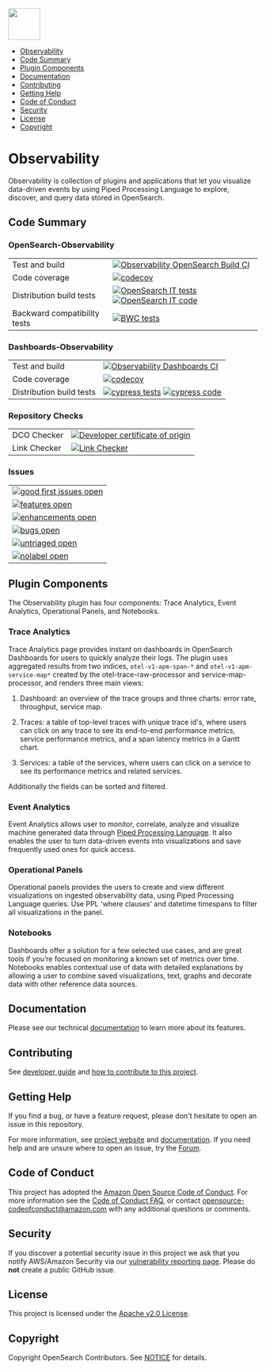 <img src="https://opensearch.org/assets/img/opensearch-logo-themed.svg" height="64px">

- [Observability](#observability)
- [Code Summary](#code-summary)
- [Plugin Components](#plugin-components)
- [Documentation](#documentation)
- [Contributing](#contributing)
- [Getting Help](#getting-help)
- [Code of Conduct](#code-of-conduct)
- [Security](#security)
- [License](#license)
- [Copyright](#copyright)

# Observability

Observability is collection of plugins and applications that let you visualize data-driven events by using Piped Processing Language to explore, discover, and query data stored in OpenSearch.

## Code Summary

### OpenSearch-Observability

|                              |                                                                                                                                              |
| ---------------------------- | -------------------------------------------------------------------------------------------------------------------------------------------- |
| Test and build               | [![Observability OpenSearch Build CI][opensearch-build-badge]][opensearch-build-link]                                                        |
| Code coverage                | [![codecov][opensearch-codecov-badge]][codecov-link]                                                                                         |
| Distribution build tests     | [![OpenSearch IT tests][opensearch-it-badge]][opensearch-it-link] [![OpenSearch IT code][opensearch-it-code-badge]][opensearch-it-code-link] |
| Backward compatibility tests | [![BWC tests][bwc-tests-badge]][bwc-tests-link]                                                                                              |

### Dashboards-Observability

|                          |                                                                                                                    |
| ------------------------ | ------------------------------------------------------------------------------------------------------------------ |
| Test and build           | [![Observability Dashboards CI][dashboard-build-badge]][dashboard-build-link]                                      |
| Code coverage            | [![codecov][dashboard-codecov-badge]][codecov-link]                                                                |
| Distribution build tests | [![cypress tests][cypress-test-badge]][cypress-test-link] [![cypress code][cypress-code-badge]][cypress-code-link] |

### Repository Checks

|              |                                                                 |
| ------------ | --------------------------------------------------------------- |
| DCO Checker  | [![Developer certificate of origin][dco-badge]][dco-badge-link] |
| Link Checker | [![Link Checker][link-check-badge]][link-check-link]            |

### Issues

|                                                                |
| -------------------------------------------------------------- |
| [![good first issues open][good-first-badge]][good-first-link] |
| [![features open][feature-badge]][feature-link]                |
| [![enhancements open][enhancement-badge]][enhancement-link]    |
| [![bugs open][bug-badge]][bug-link]                            |
| [![untriaged open][untriaged-badge]][untriaged-link]           |
| [![nolabel open][nolabel-badge]][nolabel-link]                 |

[dco-badge]: https://github.com/opensearch-project/observability/actions/workflows/dco.yml/badge.svg
[dco-badge-link]: https://github.com/opensearch-project/observability/actions/workflows/dco.yml
[link-check-badge]: https://github.com/opensearch-project/observability/actions/workflows/link-checker.yml/badge.svg
[link-check-link]: https://github.com/opensearch-project/observability/actions/workflows/link-checker.yml
[dashboard-build-badge]: https://github.com/opensearch-project/observability/actions/workflows/dashboards-observability-test-and-build-workflow.yml/badge.svg
[dashboard-build-link]: https://github.com/opensearch-project/observability/actions/workflows/dashboards-observability-test-and-build-workflow.yml
[opensearch-build-badge]: https://github.com/opensearch-project/observability/actions/workflows/opensearch-observability-test-and-build-workflow.yml/badge.svg
[opensearch-build-link]: https://github.com/opensearch-project/observability/actions/workflows/opensearch-observability-test-and-build-workflow.yml
[dashboard-codecov-badge]: https://codecov.io/gh/opensearch-project/observability/branch/main/graphs/badge.svg?flag=dashboards-observability
[opensearch-codecov-badge]: https://codecov.io/gh/opensearch-project/observability/branch/main/graphs/badge.svg?flag=opensearch-observability
[codecov-link]: https://codecov.io/gh/opensearch-project/observability
[cypress-test-badge]: https://img.shields.io/badge/Cypress%20tests-in%20progress-yellow
[cypress-test-link]: https://github.com/opensearch-project/opensearch-build/issues/1124
[cypress-code-badge]: https://img.shields.io/badge/Cypress%20code-blue
[cypress-code-link]: https://github.com/opensearch-project/observability/blob/main/dashboards-observability/.cypress/CYPRESS_TESTS.md
[opensearch-it-badge]: https://img.shields.io/badge/OpenSearch%20Plugin%20IT%20tests-in%20progress-yellow
[opensearch-it-link]: https://github.com/opensearch-project/opensearch-build/issues/1124
[opensearch-it-code-badge]: https://img.shields.io/badge/OpenSearch%20IT%20code-blue
[opensearch-it-code-link]: https://github.com/opensearch-project/observability/blob/main/opensearch-observability/src/test/kotlin/org/opensearch/observability/ObservabilityPluginIT.kt
[bwc-tests-badge]: https://img.shields.io/badge/BWC%20tests-in%20progress-yellow
[bwc-tests-link]: https://github.com/opensearch-project/observability/issues/276
[good-first-badge]: https://img.shields.io/github/issues/opensearch-project/observability/good%20first%20issue.svg
[good-first-link]: https://github.com/opensearch-project/observability/issues?q=is%3Aopen+is%3Aissue+label%3A%22good+first+issue%22+
[feature-badge]: https://img.shields.io/github/issues/opensearch-project/observability/feature.svg
[feature-link]: https://github.com/opensearch-project/observability/issues?q=is%3Aopen+is%3Aissue+label%3Afeature
[bug-badge]: https://img.shields.io/github/issues/opensearch-project/observability/bug.svg
[bug-link]: https://github.com/opensearch-project/observability/issues?q=is%3Aopen+is%3Aissue+label%3Abug+
[enhancement-badge]: https://img.shields.io/github/issues/opensearch-project/observability/enhancement.svg
[enhancement-link]: https://github.com/opensearch-project/observability/issues?q=is%3Aopen+is%3Aissue+label%3Aenhancement+
[untriaged-badge]: https://img.shields.io/github/issues/opensearch-project/observability/untriaged.svg
[untriaged-link]: https://github.com/opensearch-project/observability/issues?q=is%3Aopen+is%3Aissue+label%3Auntriaged+
[nolabel-badge]: https://img.shields.io/github/issues-search/opensearch-project/observability?color=yellow&label=no%20label%20issues&query=is%3Aopen%20is%3Aissue%20no%3Alabel
[nolabel-link]: https://github.com/opensearch-project/observability/issues?q=is%3Aopen+is%3Aissue+no%3Alabel+

## Plugin Components

The Observability plugin has four components: Trace Analytics, Event Analytics, Operational Panels, and Notebooks.

### Trace Analytics

Trace Analytics page provides instant on dashboards in OpenSearch Dashboards for users to quickly analyze their logs. The plugin uses aggregated results from two indices, `otel-v1-apm-span-*` and `otel-v1-apm-service-map*` created by the otel-trace-raw-processor and service-map-processor, and renders three main views:

1. Dashboard: an overview of the trace groups and three charts: error rate, throughput, service map.

1. Traces: a table of top-level traces with unique trace id's, where users can click on any trace to see its end-to-end performance metrics, service performance metrics, and a span latency metrics in a Gantt chart.

1. Services: a table of the services, where users can click on a service to see its performance metrics and related services.

Additionally the fields can be sorted and filtered.

### Event Analytics

Event Analytics allows user to monitor, correlate, analyze and visualize machine generated data through [Piped Processing Language](https://opensearch.org/docs/latest/observability-plugins/ppl/index/). It also enables the user to turn data-driven events into visualizations and save frequently used ones for quick access.

### Operational Panels

Operational panels provides the users to create and view different visualizations on ingested observability data, using Piped Processing Language queries. Use PPL 'where clauses' and datetime timespans to filter all visualizations in the panel.

### Notebooks

Dashboards offer a solution for a few selected use cases, and are great tools if you’re focused on monitoring a known set of metrics over time. Notebooks enables contextual use of data with detailed explanations by allowing a user to combine saved visualizations, text, graphs and decorate data with other reference data sources.

## Documentation

Please see our technical [documentation](https://opensearch.org/docs/latest/observability/index/) to learn more about its features.

## Contributing

See [developer guide](DEVELOPER_GUIDE.md) and [how to contribute to this project](CONTRIBUTING.md).

## Getting Help

If you find a bug, or have a feature request, please don't hesitate to open an issue in this repository.

For more information, see [project website](https://opensearch.org/) and [documentation](https://opensearch.org/docs). If you need help and are unsure where to open an issue, try the [Forum](https://forum.opensearch.org/c/plugins/observability/49).

## Code of Conduct

This project has adopted the [Amazon Open Source Code of Conduct](CODE_OF_CONDUCT.md). For more information see the [Code of Conduct FAQ](https://aws.github.io/code-of-conduct-faq), or contact [opensource-codeofconduct@amazon.com](mailto:opensource-codeofconduct@amazon.com) with any additional questions or comments.

## Security

If you discover a potential security issue in this project we ask that you notify AWS/Amazon Security via our [vulnerability reporting page](http://aws.amazon.com/security/vulnerability-reporting/). Please do **not** create a public GitHub issue.

## License

This project is licensed under the [Apache v2.0 License](LICENSE).

## Copyright

Copyright OpenSearch Contributors. See [NOTICE](NOTICE) for details.